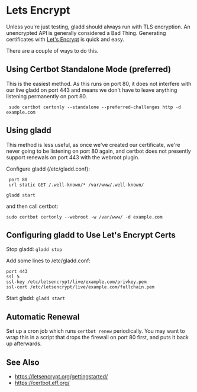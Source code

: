 # Lets Encrypt

Unless you're just testing, gladd should always run with TLS encryption.  An unencrypted API is generally considered a Bad Thing.  Generating certificates with [Let's Encrypt](https://letsencrypt.org) is quick and easy.

There are a couple of ways to do this.


## Using Certbot Standalone Mode (preferred)

This is the easiest method.  As this runs on port 80, it does not interfere with our live gladd on port 443 and means we don't have to leave anything listening permanently on port 80.

```
 sudo certbot certonly --standalone --preferred-challenges http -d example.com

```


## Using gladd

This method is less useful, as once we've created our certificate, we're never going to be listening on port 80 again, and certbot does not presently support renewals on port 443 with the webroot plugin.

Configure gladd (/etc/gladd.conf):
```
 port 80
 url static GET /.well-known/* /var/www/.well-known/
```

`gladd start`

and then call certbot:

`sudo certbot certonly --webroot -w /var/www/ -d example.com`


## Configuring gladd to Use Let's Encrypt Certs

Stop gladd:
`gladd stop`

Add some lines to /etc/gladd.conf:
```
port 443
ssl 5
ssl-key /etc/letsencrypt/live/example.com/privkey.pem
ssl-cert /etc/letsencrypt/live/example.com/fullchain.pem
```

Start gladd:
`gladd start`


## Automatic Renewal

Set up a cron job which runs `certbot renew` periodically.  You may want to wrap this in a script that drops the firewall on port 80 first, and puts it back up afterwards.


## See Also

* https://letsencrypt.org/gettingstarted/
* https://certbot.eff.org/
